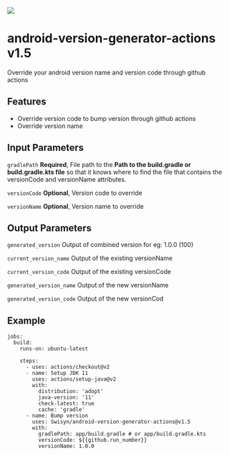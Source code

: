 [<img src="https://img.shields.io/github/v/release/Swisyn/android-version-generator-actions">](https://img.shields.io/github/v/release/Swisyn/android-version-generator-actions)

# android-version-generator-actions v1.5
Override your android version name and version code through github actions

## Features
* Override version code to bump version through github actions
* Override version name

## Input Parameters
`gradlePath` **Required**, File path to the **Path to the build.gradle or build.gradle.kts file** so that it knows where to find the file that contains the versionCode and versionName attributes.

`versionCode` **Optional**, Version code to override

`versionName` **Optional**, Version name to override

## Output Parameters
`generated_version` Output of combined version for eg: 1.0.0 (100)

`current_version_name` Output of the existing versionName

`current_version_code` Output of the existing versionCode

`generated_version_name` Output of the new versionName

`generated_version_code` Output of the new versionCod

## Example
```
jobs:
  build:
    runs-on: ubuntu-latest

    steps:
      - uses: actions/checkout@v2
      - name: Setup JDK 11
        uses: actions/setup-java@v2
        with:
          distribution: 'adopt'
          java-version: '11'
          check-latest: true
          cache: 'gradle'
      - name: Bump version
        uses: Swisyn/android-version-generator-actions@v1.5
        with:
          gradlePath: app/build.gradle # or app/build.gradle.kts 
          versionCode: ${{github.run_number}}
          versionName: 1.0.0
```
